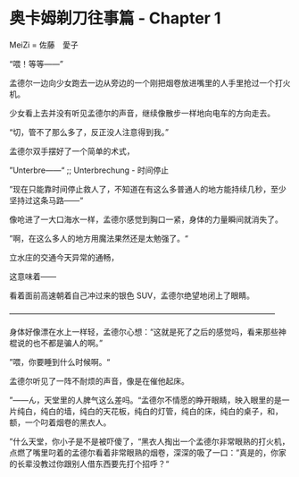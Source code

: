 # 奥卡姆剃刀往事篇 - Chapter 1

MeiZi = 佐藤　愛子



“喂！等等——”

孟德尔一边向少女跑去一边从旁边的一个刚把烟卷放进嘴里的人手里抢过一个打火机。

少女看上去并没有听见孟德尔的声音，继续像散步一样地向电车的方向走去。

“切，管不了那么多了，反正没人注意得到我。”

孟德尔双手摆好了一个简单的术式，

”Unterbre——“ ;; Unterbrechung - 时间停止

”现在只能靠时间停止救人了，不知道在有这么多普通人的地方能持续几秒，至少坚持过这条马路——“

像呛进了一大口海水一样，孟德尔感觉到胸口一紧，身体的力量瞬间就消失了。

”啊，在这么多人的地方用魔法果然还是太勉强了。“

立水庄的交通今天异常的通畅，

这意味着——

看着面前高速朝着自己冲过来的银色 SUV，孟德尔绝望地闭上了眼睛。



——————————————————————————————————



身体好像漂在水上一样轻，孟德尔心想：“这就是死了之后的感觉吗，看来那些神棍说的也不都是骗人的啊。”

”喂，你要睡到什么时候啊。“

孟德尔听见了一阵不耐烦的声音，像是在催他起床。

”——ん，天堂里的人脾气这么差吗。“孟德尔不情愿的睁开眼睛，映入眼里的是一片纯白，纯白的墙，纯白的天花板，纯白的灯管，纯白的床，纯白的桌子，和，额，一个叼着烟卷的黑衣人。

”什么天堂，你小子是不是被吓傻了，“黑衣人掏出一个孟德尔非常眼熟的打火机，点燃了嘴里叼着的孟德尔看着非常眼熟的烟卷，深深的吸了一口：”真是的，你家的长辈没教过你跟别人借东西要先打个招呼？“

